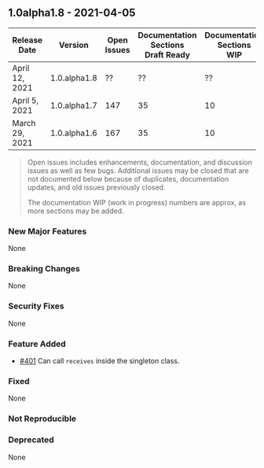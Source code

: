## 1.0alpha1.8 - 2021-04-05

| Release<br/>Date | Version | Open<br/>Issues | Documentation<br/>Sections<br/>Draft Ready | Documentation<br/>Sections<br/>WIP |
|--------------|---------|-------------|-------|------|
| April 12, 2021 | 1.0.alpha1.8 | ?? | ?? | ?? |
| April 5, 2021 | 1.0.alpha1.7 | 147 | 35 | 10 |
| March 29, 2021 | 1.0.alpha1.6 | 167 | 35 | 10 |
> Open issues includes enhancements, documentation, and discussion issues as well as few bugs.  Additional issues
may be closed that are not documented below because of duplicates, documentation updates, and old issues previously closed.
>
> The documentation WIP (work in progress) numbers are approx, as more sections may be added.

### New Major Features

None

### Breaking Changes

None

### Security Fixes

None

### Feature Added
+ [#401](https://github.com/hyperstack-org/hyperstack/issues/401) Can call `receives` inside the singleton class.

### Fixed

None

### Not Reproducible

### Deprecated

None
